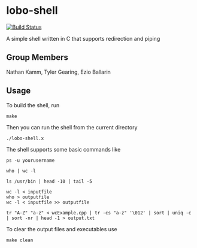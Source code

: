 # lobo-shell
[![Build Status](https://travis-ci.com/ezquire/shell.svg?token=xPzuzD2CR5yXW6oamq47&branch=master)](https://travis-ci.com/ezquire/shell)

A simple shell written in C that supports redirection and piping

## Group Members
Nathan Kamm, Tyler Gearing, Ezio Ballarin


Usage
-----

To build the shell, run
```
make
```

Then you can run the shell from the current directory
```
./lobo-shell.x
```

The shell supports some basic commands like
```
ps -u yourusername
```
```
who | wc -l
```
```
ls /usr/bin | head -10 | tail -5
```
```
wc -l < inputfile
who > outputfile
wc -l < inputfile >> outputfile
```
```
tr "A-Z" "a-z" < wcExample.cpp | tr -cs "a-z" '\012' | sort | uniq -c | sort -nr | head -1 > output.txt
```

To clear the output files and executables use
```
make clean
```
